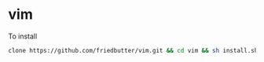 # vim

To install

```bash
clone https://github.com/friedbutter/vim.git && cd vim && sh install.sh
```
